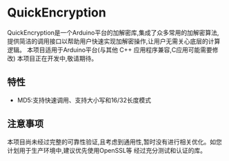 # QuickEncryption
QuickEncryption是一个Arduino平台的加解密库,集成了众多常用的加解密算法,提供简洁的调用接口以帮助用户快速实现加解密操作,让用户无需关心底层的计算逻辑。
本项目适用于Arduino平台(与其他 C++ 应用程序兼容,C应用可能需要修改)
本项目正在开发中,敬请期待。

## 特性
- MD5:支持快速调用、支持大小写和16/32长度模式

## 注意事项
本项目尚未经过完整的可靠性验证,且考虑到通用性,暂时没有进行相关优化。如您计划用于生产环境中,建议优先使用OpenSSL等
经过充分测试和认证的库。
